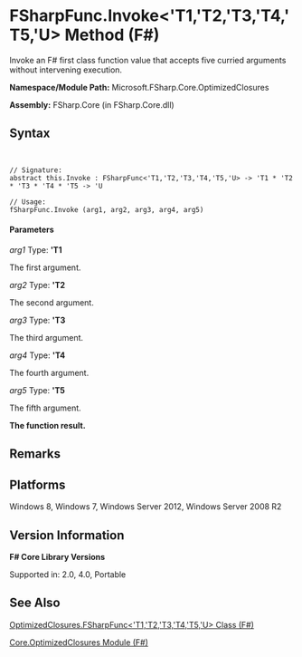 # FSharpFunc.Invoke<'T1,'T2,'T3,'T4,'T5,'U> Method (F#)

Invoke an F# first class function value that accepts five curried arguments without intervening execution.

**Namespace/Module Path:** Microsoft.FSharp.Core.OptimizedClosures

**Assembly:** FSharp.Core (in FSharp.Core.dll)


## Syntax


```


// Signature:
abstract this.Invoke : FSharpFunc<'T1,'T2,'T3,'T4,'T5,'U> -> 'T1 * 'T2 * 'T3 * 'T4 * 'T5 -> 'U

// Usage:
fSharpFunc.Invoke (arg1, arg2, arg3, arg4, arg5)

```



#### Parameters
*arg1*
Type: **'T1**


The first argument.


*arg2*
Type: **'T2**


The second argument.


*arg3*
Type: **'T3**


The third argument.


*arg4*
Type: **'T4**


The fourth argument.


*arg5*
Type: **'T5**


The fifth argument.



**The function result.**
## Remarks

## Platforms
Windows 8, Windows 7, Windows Server 2012, Windows Server 2008 R2


## Version Information
**F# Core Library Versions**

Supported in: 2.0, 4.0, Portable




## See Also
[OptimizedClosures.FSharpFunc&#60;'T1,'T2,'T3,'T4,'T5,'U&#62; Class &#40;F&#35;&#41;](OptimizedClosures.FSharpFunc%28%27T1%2C%27T2%2C%27T3%2C%27T4%2C%27T5%2C%27U%29-Class-%28FSharp%29.md)

[Core.OptimizedClosures Module &#40;F&#35;&#41;](Core.OptimizedClosures-Module-%28FSharp%29.md)

